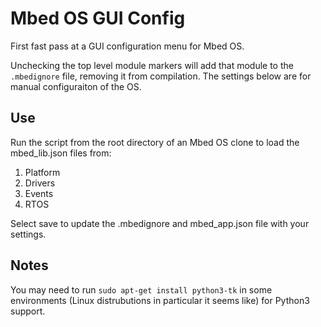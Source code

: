 # Mbed OS GUI Config

First fast pass at a GUI configuration menu for Mbed OS.

Unchecking the top level module markers will add that module to the `.mbedignore` file, removing it from compilation. The settings below are for manual configuraiton of the OS.

## Use

Run the script from the root directory of an Mbed OS clone to load the mbed_lib.json files from:

1. Platform
2. Drivers
3. Events
4. RTOS

Select save to update the .mbedignore and mbed_app.json file with your settings.

## Notes

You may need to run `sudo apt-get install python3-tk` in some environments (Linux distrubutions in particular it seems like) for Python3 support.
